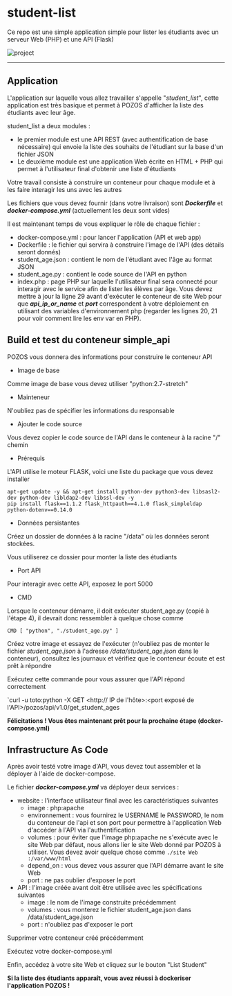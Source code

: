 # student-list

Ce repo est une simple application simple pour lister les étudiants avec un serveur Web (PHP) et une API (Flask)

![project](https://user-images.githubusercontent.com/18481009/84582395-ba230b00-adeb-11ea-9453-22ed1be7e268.jpg)

------------

## Application

L'application sur laquelle vous allez travailler s'appelle "*student_list*", cette application est très basique et permet à POZOS d'afficher la liste des étudiants avec leur âge.

student_list a deux modules :

- le premier module est une API REST (avec authentification de base nécessaire) qui envoie la liste des souhaits de l'étudiant sur la base d'un fichier JSON
- Le deuxième module est une application Web écrite en HTML + PHP qui permet à l'utilisateur final d'obtenir une liste d'étudiants

Votre travail consiste à construire un conteneur pour chaque module et à les faire interagir les uns avec les autres

Les fichiers que vous devez fournir (dans votre livraison) sont ***Dockerfile*** et ***docker-compose.yml*** (actuellement les deux sont vides)

Il est maintenant temps de vous expliquer le rôle de chaque fichier :

- docker-compose.yml : pour lancer l'application (API et web app)
- Dockerfile : le fichier qui servira à construire l'image de l'API (des détails seront donnés)
- student_age.json : contient le nom de l'étudiant avec l'âge au format JSON
- student_age.py : contient le code source de l'API en python
- index.php : page PHP sur laquelle l'utilisateur final sera connecté pour interagir avec le service afin de lister les élèves par âge. Vous devez mettre à jour la ligne 29 avant d'exécuter le conteneur de site Web pour que ***api_ip_or_name*** et ***port*** correspondent à votre déploiement en utilisant des variables d'environnement php (regarder les lignes 20, 21 pour voir comment lire les env var en PHP).

## Build et test du conteneur simple_api

POZOS vous donnera des informations pour construire le conteneur API

- Image de base

Comme image de base vous devez utiliser "python:2.7-stretch"

- Mainteneur

N'oubliez pas de spécifier les informations du responsable

- Ajouter le code source

Vous devez copier le code source de l'API dans le conteneur à la racine "/" chemin

- Prérequis

L'API utilise le moteur FLASK, voici une liste du package que vous devez installer

```
apt-get update -y && apt-get install python-dev python3-dev libsasl2-dev python-dev libldap2-dev libssl-dev -y
pip install flask==1.1.2 flask_httpauth==4.1.0 flask_simpleldap python-dotenv==0.14.0
```

- Données persistantes

Créez un dossier de données à la racine "/data" où les données seront stockées.

Vous utiliserez ce dossier pour monter la liste des étudiants

- Port API

Pour interagir avec cette API, exposez le port 5000

- CMD

Lorsque le conteneur démarre, il doit exécuter student_age.py (copié à l'étape 4), il devrait donc ressembler à quelque chose comme

`CMD [ "python", "./student_age.py" ]`

Créez votre image et essayez de l'exécuter (n'oubliez pas de monter le fichier *student_age.json* à l'adresse */data/student_age.json* dans le conteneur), consultez les journaux et vérifiez que le conteneur écoute et est prêt à répondre

Exécutez cette commande pour vous assurer que l'API répond correctement

`curl -u toto:python -X GET <http://<adresse> IP de l'hôte>:<port exposé de l'API>/pozos/api/v1.0/get_student_ages

**Félicitations ! Vous êtes maintenant prêt pour la prochaine étape (docker-compose.yml)**

## Infrastructure As Code

Après avoir testé votre image d'API, vous devez tout assembler et la déployer à l'aide de docker-compose.

Le fichier ***docker-compose.yml*** va déployer deux services :

- website : l'interface utilisateur final avec les caractéristiques suivantes
  - image : php:apache
  - environnement : vous fournirez le USERNAME le PASSWORD, le nom du conteneur de l'api et son port pour permettre à l'application Web d'accéder à l'API via l'authentification
  - volumes : pour éviter que l'image php:apache ne s'exécute avec le site Web par défaut, nous allons lier le site Web donné par POZOS à utiliser. Vous devez avoir quelque chose comme `./site Web :/var/www/html`
  - depend_on : vous devez vous assurer que l'API démarre avant le site Web
  - port : ne pas oublier d'exposer le port
- API : l'image créée avant doit être utilisée avec les spécifications suivantes
  - image : le nom de l'image construite précédemment
  - volumes : vous monterez le fichier student_age.json dans /data/student_age.json
  - port : n'oubliez pas d'exposer le port

Supprimer votre conteneur créé précédemment

Exécutez votre docker-compose.yml

Enfin, accédez à votre site Web et cliquez sur le bouton "List Student"

**Si la liste des étudiants apparaît, vous avez réussi à dockeriser l'application POZOS !**
